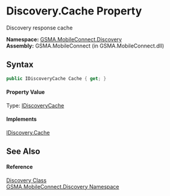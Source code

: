 Discovery.Cache Property
========================
Discovery response cache

**Namespace:** [GSMA.MobileConnect.Discovery][1]  
**Assembly:** GSMA.MobileConnect (in GSMA.MobileConnect.dll)

Syntax
------

```csharp
public IDiscoveryCache Cache { get; }
```

#### Property Value
Type: [IDiscoveryCache][2]
#### Implements
[IDiscovery.Cache][3]  


See Also
--------

#### Reference
[Discovery Class][4]  
[GSMA.MobileConnect.Discovery Namespace][1]  

[1]: ../README.md
[2]: ../../GSMA.MobileConnect.Cache/IDiscoveryCache/README.md
[3]: ../IDiscovery/Cache.md
[4]: README.md
[5]: ../../_icons/Help.png